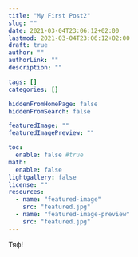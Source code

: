 ```yaml
---
title: "My First Post2"
slug: ""
date: 2021-03-04T23:06:12+02:00
lastmod: 2021-03-04T23:06:12+02:00
draft: true
author: ""
authorLink: ""
description: ""

tags: []
categories: []

hiddenFromHomePage: false
hiddenFromSearch: false

featuredImage: ""
featuredImagePreview: ""

toc:
  enable: false #true
math:
  enable: false
lightgallery: false
license: ""
resources:
  - name: "featured-image"
    src: "featured.jpg"
  - name: "featured-image-preview"
    src: "featured.jpg"
---
```


<!--more-->

Тяф!  

